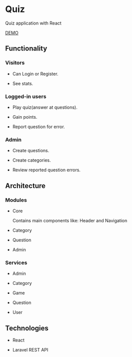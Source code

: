 # Quiz
Quiz application with React

[DEMO](https://quiz.sharkdev.eu)

<h2>Functionality</h2>
<h3>Visitors</h3>

- Can Login or Register. 

- See stats.
<h3>Logged-in users</h3>

- Play quiz(answer at questions).

- Gain points.

- Report question for error.
<h3>Admin</h3>

- Create questions.

- Create categories.

- Review reported question errors.

<h2>Architecture</h2>
<h3>Modules</h3>

- Core
  <p>Contains main components like: Header and Navigation</p>

- Category

- Question

- Admin
<h3>Services</h3>

- Admin

- Category

- Game

- Question
 
- User

<h2>Technologies</h2>

- React

- Laravel REST API
